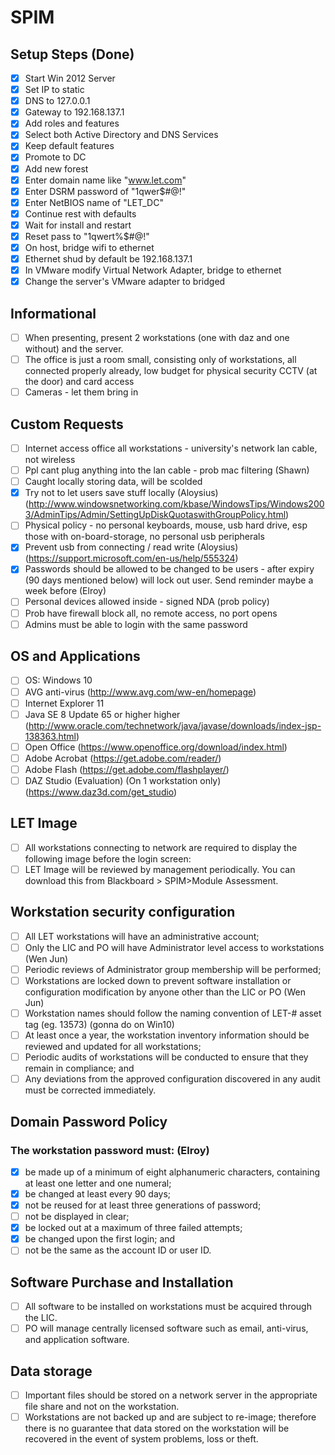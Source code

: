 # SPIM

## Setup Steps (Done)
* [x] Start Win 2012 Server
* [x] Set IP to static
* [x] DNS to 127.0.0.1
* [x] Gateway to 192.168.137.1
* [x] Add roles and features
* [x] Select both Active Directory and DNS Services
* [x] Keep default features
* [x] Promote to DC
* [x] Add new forest
* [x] Enter domain name like "www.let.com"
* [x] Enter DSRM password of "1qwer$#@!"
* [x] Enter NetBIOS name of "LET_DC"
* [x] Continue rest with defaults
* [x] Wait for install and restart
* [x] Reset pass to "1qwert%$#@!"
* [x] On host, bridge wifi to ethernet
* [x] Ethernet shud by default be 192.168.137.1
* [x] In VMware modify Virtual Network Adapter, bridge to ethernet
* [x] Change the server's VMware adapter to bridged

## Informational
* [ ] When presenting, present 2 workstations (one with daz and one without) and the server.
* [ ] The office is just a room small, consisting only of workstations, all connected properly already, low budget for physical security CCTV (at the door) and card access
* [ ] Cameras - let them bring in

## Custom Requests
* [ ] Internet access office all workstations - university's network lan cable, not wireless
* [ ] Ppl cant plug anything into the lan cable - prob mac filtering (Shawn)
* [ ] Caught locally storing data, will be scolded
* [x] Try not to let users save stuff locally (Aloysius) (http://www.windowsnetworking.com/kbase/WindowsTips/Windows2003/AdminTips/Admin/SettingUpDiskQuotaswithGroupPolicy.html)
* [ ] Physical policy - no personal keyboards, mouse, usb hard drive, esp those with on-board-storage, no personal usb peripherals
* [x] Prevent usb from connecting / read write (Aloysius) (https://support.microsoft.com/en-us/help/555324)
* [x] Passwords should be allowed to be changed to be users - after expiry (90 days mentioned below) will lock out user. Send reminder maybe a week before (Elroy)
* [ ] Personal devices allowed inside - signed NDA (prob policy)
* [ ] Prob have firewall block all, no remote access, no port opens
* [ ] Admins must be able to login with the same password

## OS and Applications
* [ ] OS: Windows 10 
* [ ] AVG anti-virus (http://www.avg.com/ww-en/homepage)
* [ ] Internet Explorer 11
* [ ] Java SE 8 Update 65 or higher higher (http://www.oracle.com/technetwork/java/javase/downloads/index-jsp-138363.html)
* [ ] Open Office (https://www.openoffice.org/download/index.html)
* [ ] Adobe Acrobat (https://get.adobe.com/reader/)
* [ ] Adobe Flash (https://get.adobe.com/flashplayer/)
* [ ] DAZ Studio (Evaluation) (On 1 workstation only) (https://www.daz3d.com/get_studio)
 
## LET Image 
* [ ] All workstations connecting to network are required to display the following image before the login screen:
* [ ] LET Image will be reviewed by management periodically. You can download this from Blackboard > SPIM>Module Assessment.

## Workstation security configuration
* [ ] All LET workstations will have an administrative account;
* [ ] Only the LIC and PO will have Administrator level access to workstations (Wen Jun)
* [ ] Periodic reviews of Administrator group membership will be performed;
* [ ] Workstations are locked down to prevent software installation or configuration modification by anyone other than the LIC or PO (Wen Jun)
* [ ] Workstation names should follow the naming convention of LET-# asset tag (eg. 13573) (gonna do on Win10)
* [ ] At least once a year, the workstation inventory information should be reviewed and updated for all workstations;
* [ ] Periodic audits of workstations will be conducted to ensure that they remain in compliance; and
* [ ] Any deviations from the approved configuration discovered in any audit must be corrected immediately.

## Domain Password Policy

### The workstation password must: (Elroy)
* [x] be made up of a minimum of eight alphanumeric characters, containing at least one letter and one numeral;
* [x] be changed at least every 90 days;
* [x] not be reused for at least three generations of password;
* [ ] not be displayed in clear;
* [x] be locked out at a maximum of three failed attempts;
* [x] be changed upon the first login; and
* [ ] not be the same as the account ID or user ID.
 
## Software Purchase and Installation
* [ ] All software to be installed on workstations must be acquired through the LIC.
* [ ] PO will manage centrally licensed software such as email, anti-virus, and application software.

## Data storage
* [ ] Important files should be stored on a network server in the appropriate file share and not on the workstation.
* [ ] Workstations are not backed up and are subject to re-image; therefore there is no guarantee that data stored on the workstation will be recovered in the event of system problems, loss or theft.

